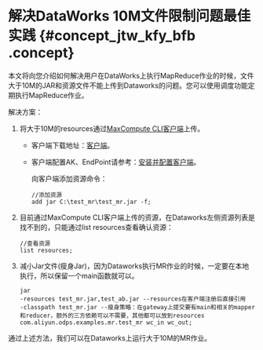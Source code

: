 # 解决DataWorks 10M文件限制问题最佳实践 {#concept_jtw_kfy_bfb .concept}

本文将向您介绍如何解决用户在DataWorks上执行MapReduce作业的时候，文件大于10M的JAR和资源文件不能上传到Dataworks的问题。您可以使用调度功能定期执行MapReduce作业。

解决方案：

1.  将大于10M的resources通过[MaxCompute CLI客户端](../../../../cn.zh-CN/工具及下载/客户端.md#)上传。
    -   客户端下载地址：[客户端](../../../../cn.zh-CN/工具及下载/客户端.md#)。
    -   客户端配置AK、EndPoint请参考：[安装并配置客户端](../../../../cn.zh-CN/准备工作/安装并配置客户端.md#)。

        向客户端添加资源命令：

        ```
        //添加资源
        add jar C:\test_mr\test_mr.jar -f;
        ```

2.  目前通过MaxCompute CLI客户端上传的资源，在Dataworks左侧资源列表是找不到的，只能通过list resources查看确认资源：

    ```
    //查看资源
    list resources;
    ```

3.  减小Jar文件\(瘦身Jar\)，因为Dataworks执行MR作业的时候，一定要在本地执行，所以保留一个main函数就可以。

    ```
    jar 
    -resources test_mr.jar,test_ab.jar --resources在客户端注册后直接引用
    -classpath test_mr.jar --瘦身策略：在gateway上提交要有main和相关的mapper和reducer，额外的三方依赖可以不需要，其他都可以放到resources
    com.aliyun.odps.examples.mr.test_mr wc_in wc_out;
    ```


通过上述方法，我们可以在Dataworks上运行大于10M的MR作业。

